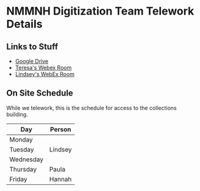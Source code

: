 # NMMNH Digitization Team Telework Details

## Links to Stuff

* [Google Drive](https://drive.google.com/drive/folders/1Fol3x_1L2UOc0PoMQKS7ldOrofJACL09)
* [Teresa's Webex Room](https://meetingsamer.webex.com/meet/teresa.mayfield-mey)
* [Lindsey's WebEx Room](https://lindseyfrederick.my.webex.com/lindseyfrederick)

## On Site Schedule

While we telework, this is the schedule for access to the collections building.

Day | Person
--- | ---
Monday | 
Tuesday | Lindsey
Wednesday | 
Thursday | Paula
Friday | Hannah
